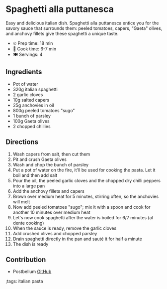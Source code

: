 # Spaghetti alla puttanesca

Easy and delicious italian dish. Spaghetti alla puttanesca entice you for the savory sauce that surrounds them: peeled tomatoes, capers, "Gaeta" olives,  and anchovy fillets give these spaghetti a unique taste.

- ⏲ Prep time: 18 min
- 🍳 Cook time: 6-7 min
- 🍽 Servings: 4

## Ingredients

- Pot of water
- 320g italian spaghetti
- 2 garlic cloves
- 10g salted capers
- 25g anchovies in oil
- 800g peeled tomatoes "sugo"
- 1 bunch of parsley
- 100g Gaeta olives
- 2 chopped chillies

## Directions

1. Wash capers from salt, then cut them
2. Pit and crush Gaeta olives
3. Wash and chop the bunch of parsley
4. Put a pot of water on the fire, it'll be used for cooking the pasta. Let it boil and then add salt
5. Pour the oil, the peeled garlic cloves and the chopped dry chilli peppers into a large pan
6. Add the anchovy fillets and capers
7. Brown over medium heat for 5 minutes, stirring often, so the anchovies will melt
8. Now add peeled tomatoes "sugo"; mix it with a spoon and cook for another 10 minutes over medium heat
9. Let's now cook spaghetti after the water is boiled for 6/7 minutes (al dente cooking)
10. When the sauce is ready, remove the garlic cloves
11. Add crushed olives and chopped parsley
12. Drain spaghetti directly in the pan and sauté it for half a minute
13. The dish is ready

## Contribution

- Postbellum [GitHub](https://github.com/postbellum)

;tags: italian pasta
